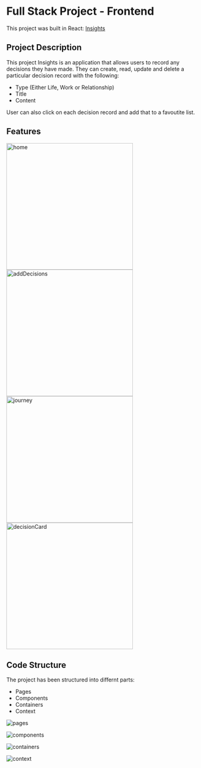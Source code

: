 # Full Stack Project - Frontend

This project was built in React: [Insights](https://chriskokc.github.io/react-decision-making/)

## Project Description

This project Insights is an application that allows users to record any decisions they have made. They can create, read, update and delete a particular decision record with the following:

- Type (Either Life, Work or Relationship)
- Title
- Content

User can also click on each decision record and add that to a favoutite list.

## Features

<img width="330" alt="home" src="https://user-images.githubusercontent.com/87203804/189091895-c8c6abae-8dd0-40c1-bd4f-3c10eefc8eb2.png">

<img width="330" alt="addDecisions" src="https://user-images.githubusercontent.com/87203804/189092560-55c3ba13-b8fd-4f28-8467-16bc5a994cc0.png">

<img width="330" alt="journey" src="https://user-images.githubusercontent.com/87203804/189092605-1ec0e09b-f1e3-4b8a-b50a-3a1890f00227.png">

<img width="330" alt="decisionCard" src="https://user-images.githubusercontent.com/87203804/189093605-0bff9135-28e4-4de8-96aa-81dd62668328.png">

## Code Structure

The project has been structured into differnt parts:

- Pages
- Components
- Containers
- Context

![pages](https://user-images.githubusercontent.com/87203804/189100538-0e73ed43-eb21-4d9d-8e1d-9cde057d1300.png)

![components](https://user-images.githubusercontent.com/87203804/189100550-86730aa5-ed88-4d38-aef3-e35a7b8e487d.png)

![containers](https://user-images.githubusercontent.com/87203804/189100561-2c352d81-146f-4ca8-a691-5e6e9781f256.png)

![context](https://user-images.githubusercontent.com/87203804/189100572-328fadbe-1d2d-44b0-8df6-33ff81617d0a.png)
